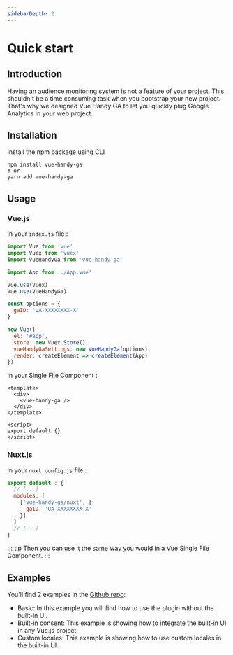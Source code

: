 ```yaml
---
sidebarDepth: 2
---
```


# Quick start <Badge text="v1.2.0"/>

## Introduction

Having an audience monitoring system is not a feature of your project. This shouldn't be a time consuming task when you bootstrap your new project.
That's why we designed Vue Handy GA to let you quickly plug Google Analytics in your web project.

## Installation

Install the npm package using CLI

```
npm install vue-handy-ga
# or
yarn add vue-handy-ga
```

## Usage

### Vue.js

In your `index.js` file :

```js
import Vue from 'vue'
import Vuex from 'vuex'
import VueHandyGa from 'vue-handy-ga'

import App from './App.vue'

Vue.use(Vuex)
Vue.use(VueHandyGa)

const options = {
  gaID: 'UA-XXXXXXXX-X'
}

new Vue({
  el: '#app',
  store: new Vuex.Store(),
  vueHandyGaSettings: new VueHandyGa(options),
  render: createElement => createElement(App)
})
```

In your Single File Component :

```vue
<template>
  <div>
    <vue-handy-ga />
  </div>
</template>

<script>
export default {}
</script>
```

### Nuxt.js

In your `nuxt.config.js` file :

```js
export default : {
  // [...]
  modules: [
    ['vue-handy-ga/nuxt', {
      gaID: 'UA-XXXXXXXX-X'
    }]
  ]
  // [...]
}
```

::: tip
Then you can use it the same way you would in a Vue Single File Component.
:::


## Examples

You'll find 2 examples in the [Github repo](https://github.com/pedraal/vue-handyga/tree/master/examples):

- Basic: In this example you will find how to use the plugin without the built-in UI.
- Built-in consent: This example is showing how to integrate the built-in UI in any Vue.js project.
- Custom locales: This example is showing how to use custom locales in the built-in UI.
